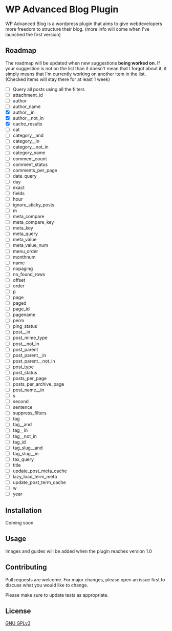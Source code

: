 # WP Advanced Blog Plugin

WP Advanced Blog is a wordpress plugin that aims to give webdevelopers more freedom to structure their blog. (more info will come when I've launched the first version)

## Roadmap

The roadmap will be updated when new suggestions **being worked on**. If your suggestion is not on the list than it doesn't mean that I forgot about it, it simply means that I'm currently working on another item in the list. (Checked items will stay there for at least 1 week)

- [ ] Query all posts using all the filters
- [ ] attachment_id
- [ ] author
- [ ] author_name
- [x] author__in
- [x] author__not_in
- [x] cache_results
- [ ] cat
- [ ] category__and
- [ ] category__in
- [ ] category__not_in
- [ ] category_name
- [ ] comment_count
- [ ] comment_status
- [ ] comments_per_page
- [ ] date_query
- [ ] day
- [ ] exact
- [ ] fields
- [ ] hour
- [ ] ignore_sticky_posts
- [ ] m
- [ ] meta_compare
- [ ] meta_compare_key
- [ ] meta_key
- [ ] meta_query
- [ ] meta_value
- [ ] meta_value_num
- [ ] menu_order
- [ ] monthnum
- [ ] name
- [ ] nopaging
- [ ] no_found_rows
- [ ] offset
- [ ] order
- [ ] p
- [ ] page
- [ ] paged
- [ ] page_id
- [ ] pagename
- [ ] perm
- [ ] ping_status
- [ ] post__in
- [ ] post_mime_type
- [ ] post__not_in
- [ ] post_parent
- [ ] post_parent__in
- [ ] post_parent__not_in
- [ ] post_type
- [ ] post_status
- [ ] posts_per_page
- [ ] posts_per_archive_page
- [ ] post_name__in
- [ ] s
- [ ] second
- [ ] sentence
- [ ] suppress_filters
- [ ] tag
- [ ] tag__and
- [ ] tag__in
- [ ] tag__not_in
- [ ] tag_id
- [ ] tag_slug__and
- [ ] tag_slug__in
- [ ] tax_query
- [ ] title
- [ ] update_post_meta_cache
- [ ] lazy_load_term_meta
- [ ] update_post_term_cache
- [ ] w
- [ ] year

## Installation

Coming soon

## Usage

Images and guides will be added when the plugin reaches version 1.0

## Contributing

Pull requests are welcome. For major changes, please open an issue first to discuss what you would like to change.

Please make sure to update tests as appropriate.

## License
[GNU GPLv3](https://choosealicense.com/licenses/gpl-3.0/)
